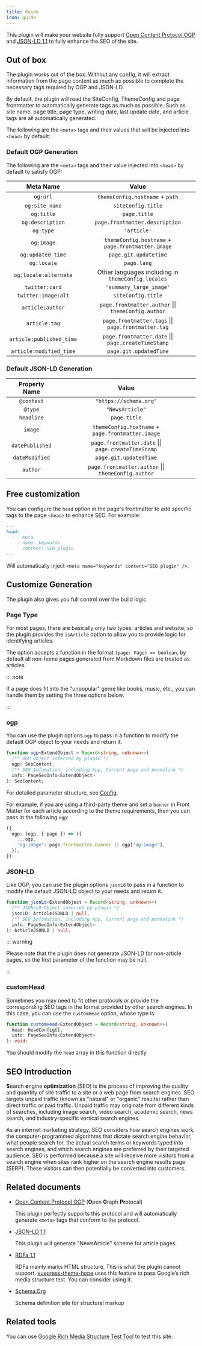 ```yaml
---
title: Guide
icon: guide
---
```


This plugin will make your website fully support [Open Content Protocol OGP](https://ogp.me/) and [JSON-LD 1.1](https://www.w3.org/TR/json-ld-api/) to fully enhance the SEO of the site.

## Out of box

The plugin works out of the box. Without any config, it will extract information from the page content as much as possible to complete the necessary tags required by OGP and JSON-LD.

By default, the plugin will read the SiteConfig, ThemeConfig and page frontmatter to automatically generate tags as much as possible. Such as site name, page title, page type, writing date, last update date, and article tags are all automatically generated.

The following are the `<meta>` tags and their values that will be injected into `<head>` by default:

### Default OGP Generation

The following are the `<meta>` tags and their value injected into `<head>` by default to satisfy OGP:

|        Meta Name         |                        Value                        |
| :----------------------: | :-------------------------------------------------: |
|         `og:url`         |           `themeConfig.hostname` + `path`           |
|      `og:site_name`      |                 `siteConfig.title`                  |
|        `og:title`        |                    `page.title`                     |
|     `og:description`     |           `page.frontmatter.description`            |
|        `og:type`         |                     `'article'`                     |
|        `og:image`        |  `themeConfig.hostname` + `page.frontmatter.image`  |
|    `og:updated_time`     |                `page.git.updateTime`                |
|       `og:locale`        |                     `page.lang`                     |
|  `og:locale:alternate`   | Other languages including in `themeConfig.locales`  |
|      `twitter:card`      |               `'summary_large_image'`               |
|   `twitter:image:alt`    |                 `siteConfig.title`                  |
|     `article:author`     | `page.frontmatter.author` \|\| `themeConfig.author` |
|      `article:tag`       | `page.frontmatter.tags` \|\| `page.frontmatter.tag` |
| `article:published_time` | `page.frontmatter.date` \|\| `page.createTimeStamp` |
| `article:modified_time`  |               `page.git.updatedTime`                |

### Default JSON-LD Generation

|  Property Name  |                        Value                        |
| :-------------: | :-------------------------------------------------: |
|   `@context`    |               `"https://schema.org"`                |
|     `@type`     |                   `"NewsArticle"`                   |
|   `headline`    |                    `page.title`                     |
|     `image`     |  `themeConfig.hostname` + `page.frontmatter.image`  |
| `datePublished` | `page.frontmatter.date` \|\| `page.createTimeStamp` |
| `dateModified`  |               `page.git.updatedTime`                |
|    `author`     | `page.frontmatter.author` \|\| `themeConfig.author` |

## Free customization

You can configure the `head` option in the page's frontmatter to add specific tags to the page `<head>` to enhance SEO.
For example:

```md
---
head:
  - - meta
    - name: keywords
      content: SEO plugin
---
```

Will automatically inject `<meta name="keywords" content="SEO plugin" />`.

## Customize Generation

The plugin also gives you full control over the build logic.

### Page Type

For most pages, there are basically only two types: articles and website, so the plugin provides the `isArticle` option to allow you to provide logic for identifying articles.

The option accepts a function in the format `(page: Page) => boolean`, by default all non-home pages generated from Markdown files are treated as articles.

::: note

If a page does fit into the "unpopular" genre like books, music, etc., you can handle them by setting the three options below.

:::

### ogp

You can use the plugin options `ogp` to pass in a function to modify the default OGP object to your needs and return it.

```ts
function ogp<ExtendObject = Record<string, unknown>>(
  /** OGP Object inferred by plugin */
  ogp: SeoContent,
  /** SEO Infomation, including App, Current page and permalink */
  info: PageSeoInfo<ExtendObject>
): SeoContent;
```

For detailed parameter structure, see [Config](./config.md).

For example, if you are using a third-party theme and set a `banner` in Front Matter for each article according to the theme requirements, then you can pass in the following `ogp`:

```ts
({
  ogp: (ogp, { page }) => ({
    ...ogp,
    "og:image": page.frontmatter.banner || ogp["og:image"],
  }),
});
```

### JSON-LD

Like OGP, you can use the plugin options `jsonLd` to pass in a function to modify the default JSON-LD object to your needs and return it.

```ts
function jsonLd<ExtendObject = Record<string, unknown>>(
  /** JSON-LD Object inferred by plugin */
  jsonLD: ArticleJSONLD | null,
  /** SEO Infomation, including App, Current page and permalink */
  info: PageSeoInfo<ExtendObject>
): ArticleJSONLD | null;
```

::: warning

Please note that the plugin does not generate JSON-LD for non-article pages, so the first parameter of the function may be null.

:::

### customHead

Sometimes you may need to fit other protocols or provide the corresponding SEO tags in the format provided by other search engines. In this case, you can use the `customHead` option, whose type is:

```ts
function customHead<ExtendObject = Record<string, unknown>>(
  head: HeadConfig[],
  info: PageSeoInfo<ExtendObject>
): void;
```

You should modify the `head` array in this function directly

## SEO Introduction

**S**earch **e**ngine **optimization** (SEO) is the process of improving the quality and quantity of site traffic to a site or a web page from search engines. SEO targets unpaid traffic (known as "natural" or "organic" results) rather than direct traffic or paid traffic. Unpaid traffic may originate from different kinds of searches, including image search, video search, academic search, news search, and industry-specific vertical search engines.

As an internet marketing strategy, SEO considers how search engines work, the computer-programmed algorithms that dictate search engine behavior, what people search for, the actual search terms or keywords typed into search engines, and which search engines are preferred by their targeted audience. SEO is performed because a site will receive more visitors from a search engine when sites rank higher on the search engine results page (SERP). These visitors can then potentially be converted into customers.

## Related documents

- [Open Content Protocol OGP](https://ogp.me/) (**O**pen **G**raph **Pr**otocal)

  This plugin perfectly supports this protocol and will automatically generate `<meta>` tags that conform to the protocol.

- [JSON-LD 1.1](https://www.w3.org/TR/json-ld-api/)

  This plugin will generate "NewsArticle" scheme for article pages.

- [RDFa 1.1](https://www.w3.org/TR/rdfa-primer/)

  RDFa mainly marks HTML structure. This is what the plugin cannot support. [vuepress-theme-hope](https://vuepress-theme-hope.github.io/v2/zh/) uses this feature to pass Google’s rich media structure test. You can consider using it.

- [Schema.Org](https://schema.org/)

  Schema definition site for structural markup

## Related tools

You can use [Google Rich Media Structure Test Tool](https://search.google.com/test/rich-results) to test this site.
